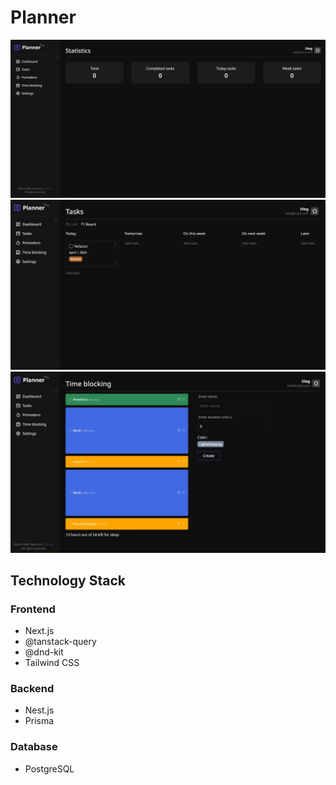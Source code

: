 # Planner

![screenshot](./planner-frontend/public/home.jpg)
![screenshot](./planner-frontend/public/tasks.jpg)
![screenshot](./planner-frontend/public/time-blocking.jpg)

## Technology Stack

### Frontend

- Next.js
- @tanstack-query
- @dnd-kit
- Tailwind CSS

### Backend

- Nest.js
- Prisma

### Database

- PostgreSQL
